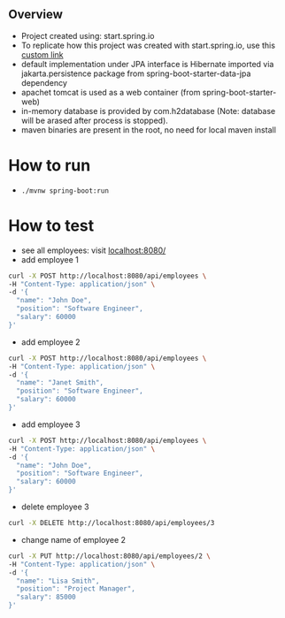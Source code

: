 ## Overview

- Project created using: start.spring.io
- To replicate how this project was created with start.spring.io, use this [custom link](https://start.spring.io/#!type=maven-project&language=java&platformVersion=3.3.1&packaging=war&jvmVersion=22&groupId=com.example&artifactId=demo&name=demo&description=Demo%20project%20for%20Spring%20Boot&packageName=com.example.demo&dependencies=data-jpa,web,h2)
- default implementation under JPA interface is Hibernate imported via jakarta.persistence package from spring-boot-starter-data-jpa dependency
- apachet tomcat is used as a web container (from spring-boot-starter-web)
- in-memory database is provided by com.h2database (Note: database will be arased after process is stopped).
- maven binaries are present in the root, no need for local maven install

# How to run

- `./mvnw spring-boot:run`

# How to test

- see all employees: visit [localhost:8080/](http://localhost:8080/api/employees)
- add employee 1

```bash
curl -X POST http://localhost:8080/api/employees \
-H "Content-Type: application/json" \
-d '{
  "name": "John Doe",
  "position": "Software Engineer",
  "salary": 60000
}'

```

- add employee 2

```bash
curl -X POST http://localhost:8080/api/employees \
-H "Content-Type: application/json" \
-d '{
  "name": "Janet Smith",
  "position": "Software Engineer",
  "salary": 60000
}'

```

- add employee 3

```bash
curl -X POST http://localhost:8080/api/employees \
-H "Content-Type: application/json" \
-d '{
  "name": "John Doe",
  "position": "Software Engineer",
  "salary": 60000
}'
```

- delete employee 3

```bash
curl -X DELETE http://localhost:8080/api/employees/3
```

- change name of employee 2

```bash
curl -X PUT http://localhost:8080/api/employees/2 \
-H "Content-Type: application/json" \
-d '{
  "name": "Lisa Smith",
  "position": "Project Manager",
  "salary": 85000
}'
```
